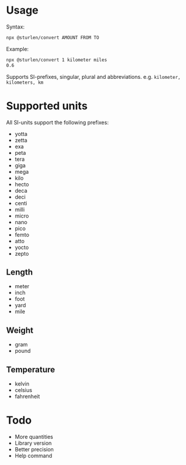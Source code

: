 # Usage
Syntax:

```bash
npx @sturlen/convert AMOUNT FROM TO
```


Example:

```bash
npx @sturlen/convert 1 kilometer miles
0.6
```


Supports SI-prefixes, singular, plural and abbreviations. e.g. `kilometer, kilometers, km`

# Supported units

All SI-units support the following prefixes:
- yotta
- zetta
- exa
- peta
- tera
- giga
- mega
- kilo
- hecto
- deca
- deci
- centi
- milli
- micro
- nano
- pico
- femto
- atto
- yocto
- zepto


## Length
- meter
- inch
- foot
- yard
- mile

## Weight
- gram
- pound

## Temperature
- kelvin
- celsius
- fahrenheit

# Todo
- More quantities
- Library version
- Better precision
- Help command